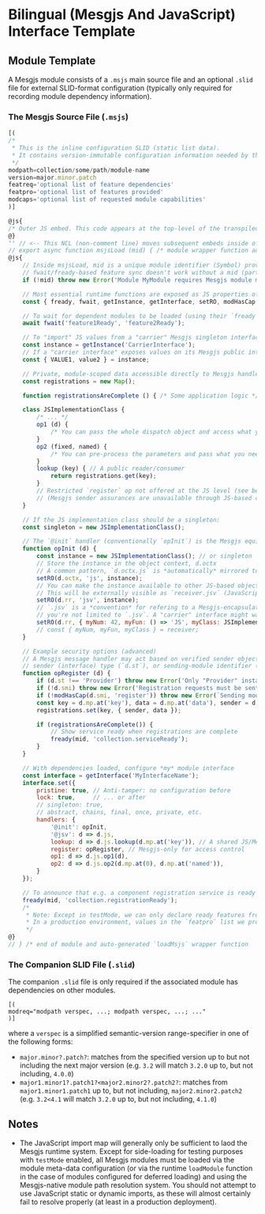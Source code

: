 # Bilingual (Mesgjs And JavaScript) Interface Template

## Module Template

A Mesgjs module consists of a `.msjs` main source file and an optional `.slid` file for external SLID-format configuration (typically only required for recording module dependency information).

### The Mesgjs Source File (`.msjs`)

```javascript
[(
/*
 * This is the inline configuration SLID (static list data).
 * It contains version-immutable configuration information needed by the tranpilation and loading tools.
 */
modpath=collection/some/path/module-name
version=major.minor.patch
featreq='optional list of feature dependencies'
featpro='optional list of features provided'
modcaps='optional list of requested module capabilities'
)]

@js{
/* Outer JS embed. This code appears at the top-level of the transpiled module. This entire embed can generally be omitted. */
@}
'' // <-- This NCL (non-comment line) moves subsequent embeds inside of msjsLoad()...
// export async function msjsLoad (mid) { /* module wrapper function auto-generated by the transpiler */
@js{
    // Inside msjsLoad, mid is a unique module identifier (Symbol) provided by the Mesgjs runtime upon loading.
    // fwait/fready-based feature sync doesn't work without a mid (part of active module management).
    if (!mid) throw new Error('Module MyModule requires Mesgjs module management to be active');

    // Most essential runtime functions are exposed as JS properties of `$c`, the JS presentation of the singleton `@core` Mesgjs interface instance.
    const { fready, fwait, getInstance, getInterface, setRO, modHasCap } = globalThis.$c;

    // To wait for dependent modules to be loaded (using their `fready` feature readiness):
    await fwait('feature1Ready', 'feature2Ready');

    // To "import" JS values from a "carrier" Mesgjs singleton interface:
    const instance = getInstance('CarrierInterface');
    // If a "carrier interface" exposes values on its Mesgjs public interface function via `setRO(d.rr, { VALUE1, value2 })`:
    const { VALUE1, value2 } = instance;

    // Private, module-scoped data accessible directly to Mesgjs handlers
    const registrations = new Map();

    function registrationsAreComplete () { /* Some application logic */ }

    class JSImplementationClass {
        /* ... */
        op1 (d) {
            /* You can pass the whole dispatch object and access what you require */
        }
        op2 (fixed, named) {
            /* You can pre-process the parameters and pass what you need */
        }
        lookup (key) { // A public reader/consumer
            return registrations.get(key);
        }
        // Restricted `register` op not offered at the JS level (see below)
        // (Mesgjs sender assurances are unavailable through JS-based calls)
    }

    // If the JS implementation class should be a singleton:
    const singleton = new JSImplementationClass();

    // The `@init` handler (conventionally `opInit`) is the Mesgjs equivalent of a class constructor
    function opInit (d) {
        const instance = new JSImplementationClass(); // or singleton
        // Store the instance in the object context, d.octx
        // A common pattern, `d.octx.js` is *automatically* mirrored to `d.js`
        setRO(d.octx, 'js', instance);
        // You can make the instance available to other JS-based objects.
        // This will be externally visible as `receiver.jsv` (JavaScript value).
        setRO(d.rr, 'jsv', instance);
        // `.jsv` is a *convention* for refering to a Mesgjs-encapsulated JS value, but
        // you're not limited to `.jsv`. A "carrier" interface might want to expose more:
        setRO(d.rr, { myNum: 42, myFun: () => 'JS', myClass: JSImplementationClass });
        // const { myNum, myFun, myClass } = receiver;
    }

    // Example security options (advanced)
    // A Mesgjs message handler may act based on verified sender object instance (`d.sr`),
    // sender (interface) type (`d.st`), or sending-module identifier (a "modpath", `d.smi`).
    function opRegister (d) {
        if (d.st !== 'Provider') throw new Error('Only "Provider" instances may register');
        if (!d.smi) throw new Error('Registration requests must be sent as module-signed messages');
        if (!modHasCap(d.smi, 'register')) throw new Error(`Sending module "${d.smi}" does not have permission to register`);
        const key = d.mp.at('key'), data = d.mp.at('data'), sender = d.sr;
        registrations.set(key, { sender, data });

        if (registrationsAreComplete()) {
            // Show service ready when registrations are complete
            fready(mid, 'collection.serviceReady');
        }
    }

    // With dependencies loaded, configure *my* module interface
    const interface = getInterface('MyInterfaceName');
    interface.set({
        pristine: true, // Anti-tamper: no configuration before
        lock: true,     // ... or after
        // singleton: true,
        // abstract, chains, final, once, private, etc.
        handlers: {
            '@init': opInit,
            '@jsv': d => d.js,
            lookup: d => d.js.lookup(d.mp.at('key')), // A shared JS/Mesgjs implementation
            register: opRegister, // Mesgjs-only for access control
            op1: d => d.js.op1(d),
            op2: d => d.js.op2(d.mp.at(0), d.mp.at('named')),
        }
    });

    // To announce that e.g. a component registration service is ready to accept registrations:
    fready(mid, 'collection.registrationReady');
    /*
     * Note: Except in testMode, we can only declare ready features from our `featpro` list in the config SLID.
     * In a production environment, values in the `featpro` list we propose in the config SLID might be filtered/restricted.
     */
@}
// } /* end of module and auto-generated `loadMsjs` wrapper function
```

### The Companion SLID File (`.slid`)

The companion `.slid` file is only required if the associated module has dependencies on other modules.

```
[(
modreq="modpath verspec, ...; modpath verspec, ...; ..."
)]
```

where a `verspec` is a simplified semantic-version range-specifier in one of the following forms:
- `major.minor?.patch?`: matches from the specified version up to but not including the next major version (e.g. `3.2` will match `3.2.0` up to, but not including, `4.0.0`)
- `major1.minor1?.patch1?<major2.minor2?.patch2?`: matches from `major1.minor1.patch1` up to, but not including, `major2.minor2.patch2` (e.g. `3.2<4.1` will match `3.2.0` up to, but not including, `4.1.0`)

## Notes

- The JavaScript import map will generally only be sufficient to laod the Mesgjs runtime system. Except for side-loading for testing purposes with `testMode` enabled, all Mesgjs modules must be loaded via the module meta-data configuration (or via the runtime `loadModule` function in the case of modules configured for deferred loading) and using the Mesgjs-native module path resolution system. You should not attempt to use JavaScript static or dynamic imports, as these will almost certainly fail to resolve properly (at least in a production deployment).